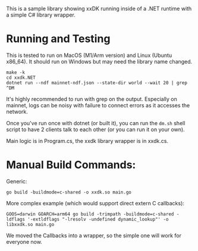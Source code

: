 This is a sample library showing xxDK running inside of a .NET runtime
with a simple C# library wrapper.

Running and Testing
===================

This is tested to run on MacOS (M1/Arm version) and Linux (Ubuntu
x86_64). It should run on Windows but may need the library name
changed.

```
make -k
cd xxdk.NET
dotnet run --ndf mainnet-ndf.json --state-dir world --wait 20 | grep ^DM
```

It's highly recommended to run with grep on the output. Especially on
mainnet, logs can be noisy with failure to connect errors as it accesses
the network.

Once you've run once with dotnet (or built it), you can run the
`dm.sh` shell script to have 2 clients talk to each other (or you can
run it on your own).

Main logic is in Program.cs, the xxdk library wrapper is in xxdk.cs.



Manual Build Commands:
======================

Generic:
```
go build -buildmode=c-shared -o xxdk.so main.go
```

More complex example (which would support direct extern C callbacks):

```
GOOS=darwin GOARCH=arm64 go build -trimpath -buildmode=c-shared -ldflags '-extldflags "-lresolv -undefined dynamic_lookup"' -o libxxdk.so main.go
```

We moved the Callbacks into a wrapper, so the simple one will work for
everyone now.
